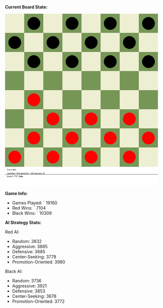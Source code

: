
**Current Board State:**  
<!-- START_GIF -->
![Checkers Game](./checkers_game.gif)
<!-- END_GIF -->

**Game Info:**  
- Games Played: `<!-- GAMES_PLAYED --> 19160
- Red Wins: `<!-- RED_WINS --> 7104
- Black Wins: `<!-- BLACK_WINS --> 10309

<!-- AI_STATS -->
**AI Strategy Stats:**

Red AI:
- Random: 3832
- Aggressive: 3885
- Defensive: 3685
- Center-Seeking: 3778
- Promotion-Oriented: 3980

Black AI:
- Random: 3736
- Aggressive: 3921
- Defensive: 3853
- Center-Seeking: 3878
- Promotion-Oriented: 3772
